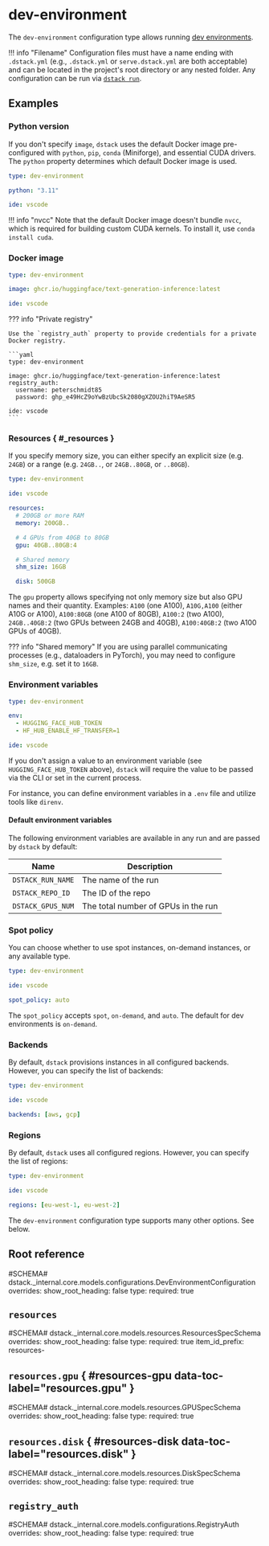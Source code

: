 # dev-environment

The `dev-environment` configuration type allows running [dev environments](../../concepts/dev-environments.md).

!!! info "Filename"
    Configuration files must have a name ending with `.dstack.yml` (e.g., `.dstack.yml` or `serve.dstack.yml` are both acceptable)
    and can be located in the project's root directory or any nested folder.
    Any configuration can be run via [`dstack run`](../cli/index.md#dstack-run).

## Examples

### Python version

If you don't specify `image`, `dstack` uses the default Docker image pre-configured with 
`python`, `pip`, `conda` (Miniforge), and essential CUDA drivers. 
The `python` property determines which default Docker image is used.

<div editor-title=".dstack.yml"> 

```yaml
type: dev-environment

python: "3.11"

ide: vscode
```

</div>

!!! info "nvcc"
    Note that the default Docker image doesn't bundle `nvcc`, which is required for building custom CUDA kernels. 
    To install it, use `conda install cuda`.

### Docker image

<div editor-title=".dstack.yml"> 

```yaml
type: dev-environment

image: ghcr.io/huggingface/text-generation-inference:latest

ide: vscode
```

</div>

??? info "Private registry"

    Use the `registry_auth` property to provide credentials for a private Docker registry. 

    ```yaml
    type: dev-environment
    
    image: ghcr.io/huggingface/text-generation-inference:latest
    registry_auth:
      username: peterschmidt85
      password: ghp_e49HcZ9oYwBzUbcSk2080gXZOU2hiT9AeSR5
    
    ide: vscode
    ```

### Resources { #_resources }

If you specify memory size, you can either specify an explicit size (e.g. `24GB`) or a 
range (e.g. `24GB..`, or `24GB..80GB`, or `..80GB`).

<div editor-title=".dstack.yml"> 

```yaml
type: dev-environment

ide: vscode

resources:
  # 200GB or more RAM
  memory: 200GB..

  # 4 GPUs from 40GB to 80GB
  gpu: 40GB..80GB:4

  # Shared memory
  shm_size: 16GB

  disk: 500GB
```

</div>

The `gpu` property allows specifying not only memory size but also GPU names
and their quantity. Examples: `A100` (one A100), `A10G,A100` (either A10G or A100), 
`A100:80GB` (one A100 of 80GB), `A100:2` (two A100), `24GB..40GB:2` (two GPUs between 24GB and 40GB), 
`A100:40GB:2` (two A100 GPUs of 40GB).

??? info "Shared memory"
    If you are using parallel communicating processes (e.g., dataloaders in PyTorch), you may need to configure 
    `shm_size`, e.g. set it to `16GB`.

### Environment variables

<div editor-title=".dstack.yml"> 

```yaml
type: dev-environment

env:
  - HUGGING_FACE_HUB_TOKEN
  - HF_HUB_ENABLE_HF_TRANSFER=1

ide: vscode
```

</div>

If you don't assign a value to an environment variable (see `HUGGING_FACE_HUB_TOKEN` above), 
`dstack` will require the value to be passed via the CLI or set in the current process.

For instance, you can define environment variables in a `.env` file and utilize tools like `direnv`.

#### Default environment variables

The following environment variables are available in any run and are passed by `dstack` by default:

| Name                    | Description                             |
|-------------------------|-----------------------------------------|
| `DSTACK_RUN_NAME`       | The name of the run                     |
| `DSTACK_REPO_ID`        | The ID of the repo                      |
| `DSTACK_GPUS_NUM`       | The total number of GPUs in the run     |

### Spot policy

You can choose whether to use spot instances, on-demand instances, or any available type.

<div editor-title=".dstack.yml">

```yaml
type: dev-environment

ide: vscode

spot_policy: auto
```

</div>

The `spot_policy` accepts `spot`, `on-demand`, and `auto`. The default for dev environments is `on-demand`.

### Backends

By default, `dstack` provisions instances in all configured backends. However, you can specify the list of backends:

<div editor-title=".dstack.yml">

```yaml
type: dev-environment

ide: vscode

backends: [aws, gcp]
```

</div>

### Regions

By default, `dstack` uses all configured regions. However, you can specify the list of regions:

<div editor-title=".dstack.yml">

```yaml
type: dev-environment

ide: vscode

regions: [eu-west-1, eu-west-2]
```

</div>

The `dev-environment` configuration type supports many other options. See below.

## Root reference

#SCHEMA# dstack._internal.core.models.configurations.DevEnvironmentConfiguration
    overrides:
      show_root_heading: false
      type:
        required: true

## `resources`

#SCHEMA# dstack._internal.core.models.resources.ResourcesSpecSchema
    overrides:
      show_root_heading: false
      type:
        required: true
      item_id_prefix: resources-

## `resources.gpu` { #resources-gpu data-toc-label="resources.gpu" }

#SCHEMA# dstack._internal.core.models.resources.GPUSpecSchema
    overrides:
      show_root_heading: false
      type:
        required: true

## `resources.disk` { #resources-disk data-toc-label="resources.disk" }

#SCHEMA# dstack._internal.core.models.resources.DiskSpecSchema
    overrides:
      show_root_heading: false
      type:
        required: true

## `registry_auth`

#SCHEMA# dstack._internal.core.models.configurations.RegistryAuth
    overrides:
      show_root_heading: false
      type:
        required: true
